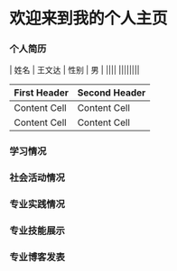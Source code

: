 # 欢迎来到我的个人主页


### 个人简历

| 姓名 | 王文达 | 性别 | 男 |
||||
||||||||


| First Header  | Second Header |
| ------------- | ------------- |
| Content Cell  | Content Cell  |
| Content Cell  | Content Cell  |


### 学习情况 
### 社会活动情况
### 专业实践情况
### 专业技能展示
### 专业博客发表



